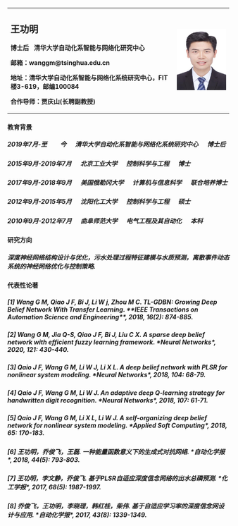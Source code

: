 <table border="0">
  <tr>
    <td width="75%">
      <h2>王功明</h2>
      <p><b>博士后&nbsp;&nbsp;&nbsp;清华大学自动化系智能与网络化研究中心</b></p>
      <p><b>邮箱：wanggm@tsinghua.edu.cn</b></p>
      <p><b>地址：清华大学自动化系智能与网络化系统研究中心，FIT楼3-619，邮编100084</b></p>
      <p><b>合作导师：贾庆山(长聘副教授)</b></p>
    </td>
    <td width="25%">
      <img src="https://github.com/wanggmtsinghua/wanggmtsinghua.github.io/raw/master/Gongming.jpg" width="100%"> 
    </td>
  </tr>
</table>

<h4>教育背景<h4>
  
<h5>2019年7月-至&nbsp;&nbsp;&nbsp;&nbsp;&nbsp;&nbsp;&nbsp;&nbsp;&nbsp;今&nbsp;&nbsp;&nbsp;&nbsp;&nbsp;&nbsp;清华大学自动化系智能与网络化系统研究中心&nbsp;&nbsp;&nbsp;&nbsp;&nbsp;&nbsp;博士后<h5>
  
<h5>2015年9月-2019年7月&nbsp;&nbsp;&nbsp;&nbsp;&nbsp;&nbsp;北京工业大学&nbsp;&nbsp;&nbsp;&nbsp;&nbsp;&nbsp;控制科学与工程&nbsp;&nbsp;&nbsp;&nbsp;&nbsp;&nbsp;博士<h5>
  
<h5>2017年9月-2018年9月&nbsp;&nbsp;&nbsp;&nbsp;&nbsp;&nbsp;美国俄勒冈大学&nbsp;&nbsp;&nbsp;&nbsp;&nbsp;&nbsp;计算机与信息科学&nbsp;&nbsp;&nbsp;&nbsp;&nbsp;&nbsp;联合培养博士<h5>

<h5>2012年9月-2015年5月&nbsp;&nbsp;&nbsp;&nbsp;&nbsp;&nbsp;沈阳化工大学&nbsp;&nbsp;&nbsp;&nbsp;&nbsp;&nbsp;控制科学与工程&nbsp;&nbsp;&nbsp;&nbsp;&nbsp;&nbsp;硕士<h5>

<h5>2010年9月-2012年7月&nbsp;&nbsp;&nbsp;&nbsp;&nbsp;&nbsp;曲阜师范大学&nbsp;&nbsp;&nbsp;&nbsp;&nbsp;&nbsp;电气工程及其自动化&nbsp;&nbsp;&nbsp;&nbsp;&nbsp;&nbsp;本科<h5>

<h4>研究方向<h4>
  
<h5>深度神经网络结构设计与优化，污水处理过程特征建模与水质预测，离散事件动态系统的神经网络优化与控制策略.<h5>

<h4>代表性论著<h4>
  
<h5>[1] Wang G M, Qiao J F, Bi J, Li W j, Zhou M C. TL-GDBN: Growing Deep Belief Network With Transfer Learning. **IEEE Transactions on Automation Science and Engineering**, 2018, 16(2): 874-885.<h5>
  
<h5>[2] Wang G M, Jia Q-S, Qiao J F, Bi J, Liu C X. A sparse deep belief network with efficient fuzzy learning framework. *Neural Networks*, 2020, 121: 430-440.<h5>
  
<h5>[3] Qaio J F, Wang G M, Li W J, Li X L. A deep belief network with PLSR for nonlinear system modeling. *Neural Networks*, 2018, 104: 68-79.<h5>
  
<h5>[4] Qaio J F, Wang G M, Li W J. An adaptive deep Q-learning strategy for handwritten digit recognition. *Neural Networks*, 2018, 107: 61-71.<h5>
  
<h5>[5] Qaio J F, Wang G M, Li X L, Li W J. A self-organizing deep belief network for nonlinear system modeling. *Applied Soft Computing*, 2018, 65: 170-183.<h5>
  
<h5>[6] 王功明，乔俊飞，王磊. 一种能量函数意义下的生成式对抗网络. *自动化学报*, 2018, 44(5): 793-803.<h5>
  
<h5>[7] 王功明，李文静，乔俊飞. 基于PLSR自适应深度信念网络的出水总磷预测. *化工学报*, 2017, 68(5): 1987-1997.<h5>
  
<h5>[8] 乔俊飞，王功明，李晓理，韩红桂，柴伟. 基于自适应学习率的深度信念网设计与应用. *自动化学报*, 2017, 43(8): 1339-1349.<h5>
